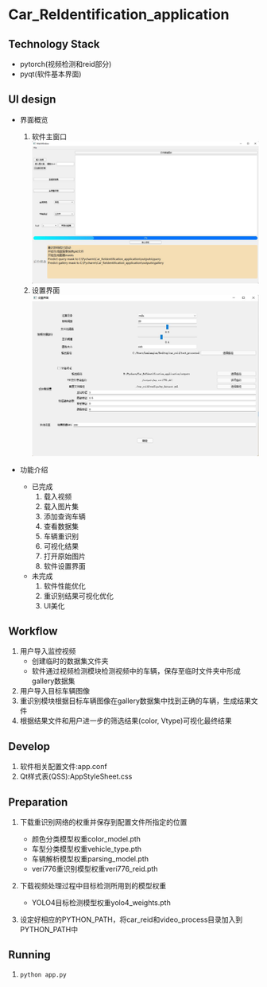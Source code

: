 # Car_ReIdentification_application

## Technology Stack

- pytorch(视频检测和reid部分)
- pyqt(软件基本界面)

## UI design

- 界面概览
  1. 软件主窗口
    ![image](GUI.jpg)
  2. 设置界面
    ![image](config_widget.jpg)

- 功能介绍
    - 已完成
        1. 载入视频
        2. 载入图片集
        3. 添加查询车辆
        4. 查看数据集
        5. 车辆重识别
        6. 可视化结果
        7. 打开原始图片
        8. 软件设置界面
    - 未完成
        1. 软件性能优化
        2. 重识别结果可视化优化
        3. UI美化

## Workflow

1. 用户导入监控视频
    - 创建临时的数据集文件夹
    - 软件通过视频检测模块检测视频中的车辆，保存至临时文件夹中形成gallery数据集
2. 用户导入目标车辆图像
3. 重识别模块根据目标车辆图像在gallery数据集中找到正确的车辆，生成结果文件
4. 根据结果文件和用户进一步的筛选结果(color, Vtype)可视化最终结果

## Develop

1. 软件相关配置文件:app.conf
2. Qt样式表(QSS):AppStyleSheet.css

## Preparation

1. 下载重识别网络的权重并保存到配置文件所指定的位置
    - 颜色分类模型权重color_model.pth
    - 车型分类模型权重vehicle_type.pth
    - 车辆解析模型权重parsing_model.pth
    - veri776重识别模型权重veri776_reid.pth
2. 下载视频处理过程中目标检测所用到的模型权重
    - YOLO4目标检测模型权重yolo4_weights.pth

3. 设定好相应的PYTHON_PATH，将car_reid和video_process目录加入到PYTHON_PATH中

## Running

1. `python app.py`